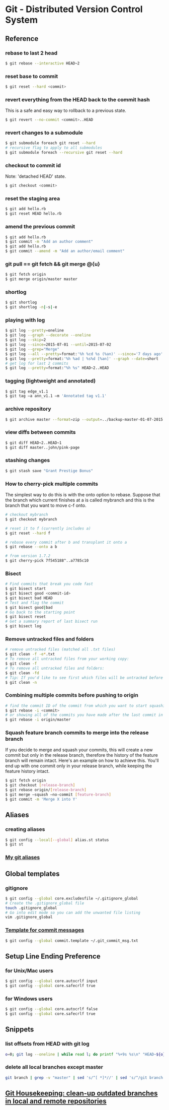 # Git - Distributed Version Control System
## Reference
### rebase to last 2 head
```bash
$ git rebase --interactive HEAD~2
```
### reset base to commit
```bash
$ git reset --hard <commit>
```
### revert everything from the HEAD back to the commit hash
This is a safe and easy way to rollback to a previous state.
```bash
$ git revert --no-commit <commit>..HEAD
```
### revert changes to a submodule
```bash
$ git submodule foreach git reset --hard
# recursive flag to apply to all submodules
$ git submodule foreach --recursive git reset --hard
```
### checkout to commit id
Note: 'detached HEAD' state.
```bash
$ git checkout <commit>
```
### reset the staging area
```bash
$ git add hello.rb
$ git reset HEAD hello.rb
```
### amend the previous commit
```bash
$ git add hello.rb
$ git commit -m "Add an author comment"
$ git add hello.rb
$ git commit --amend -m "Add an author/email comment"
```
### git pull == git fetch && git merge @{u}
```bash
$ git fetch origin
$ git merge origin/master master
```
### shortlog
```bash
$ git shortlog
$ git shortlog -n|-s|-e
```
### playing with log
```bash
$ git log --pretty=oneline
$ git log --graph --decorate --oneline
$ git log --skip=2
$ git log --since=2015-07-01 --until=2015-07-02
$ git log --grep="Merge"
$ git log --all --pretty=format:'%h %cd %s (%an)' --since='7 days ago'
$ git log --pretty=format:'%h %ad | %s%d [%an]' --graph --date=short
# get log for last 2 commits
$ git log --pretty=format:"%h %s" HEAD~2..HEAD
```
### tagging (lightweight and annotated)
```bash
$ git tag edge_v1.1
$ git tag –a ann_v1.1 –m 'Annotated tag v1.1'
```
### archive repository
```bash
$ git archive master --format=zip --output=../backup-master-01-07-2015.zip
```
### view diffs between commits
```bash
$ git diff HEAD~2..HEAD~1
$ git diff master..john/pink-page
```
### stashing changes
```bash
$ git stash save "Grant Prestige Bonus"
```
### How to cherry-pick multiple commits
The simplest way to do this is with the onto option to rebase. Suppose that the branch which current finishes at a is called mybranch and this is the branch that you want to move c-f onto.
```bash
# checkout mybranch
$ git checkout mybranch

# reset it to f (currently includes a)
$ git reset --hard f

# rebase every commit after b and transplant it onto a
$ git rebase --onto a b

# from version 1.7.2
$ git cherry-pick 7f545188^..a7785c10
```
### Bisect
```bash
# Find commits that break you code fast
$ git bisect start
$ git bisect good <commit-id>
$ git bisect bad HEAD
# Test and flag the commit
$ git bisect good|bad
# Go back to the starting point
$ git bisect reset
# Get a summary report of last bisect run
$ git bisect log
```
### Remove untracked files and folders
```bash
# remove untracked files (matched all .txt files)
$ git clean -f -e*.txt
# To remove all untracked files from your working copy:
$ git clean -f
# To remove all untracked files and folders:
$ git clean -fd
# Tip: If you'd like to see first which files will be untracked before actually removing them, you can do a safe clean test by running:
$ git clean -n
```
### Combining multiple commits before pushing to origin
```bash
# find the commit ID of the commit from which you want to start squashing and do
$ git rebase -i <commit>
# or showing all of the commits you have made after the last commit in origin/master.
$ git rebase -i origin/master
```
### Squash feature branch commits to merge into the release branch
If you decide to merge and squash your commits, this will create a new commit but only in the release branch, therefore the history of the feature branch will remain intact.
Here's an example on how to achieve this. You'll end up with one commit only in your release branch, while keeping the feature history intact.
```bash
$ git fetch origin
$ git checkout [release-branch]
$ git rebase origin/[release-branch]
$ git merge —squash —no-commit [feature-branch]
$ git commit -m 'Merge X into Y'
```
## Aliases
### creating aliases
```bash
$ git config --local[--global] alias.st status
$ git st
```
### [My git aliases](https://gist.github.com/celavi/1ada8b067031b05733e45c624e503e56)
## Global templates
### gitignore
```bash
$ git config --global core.excludesfile ~/.gitignore_global
# Create the .gitignore_global file
touch .gitignore_global
# Go into edit mode so you can add the unwanted file listing
vim .gitignore_global
```
### [Template for commit messages](https://gist.github.com/celavi/4f73461976cc6fa90b1d9f5e051d2f8b)
```bash
$ git config --global commit.template ~/.git_commit_msg.txt
```
## Setup Line Ending Preference
### for Unix/Mac users
```bash
$ git config --global core.autocrlf input
$ git config --global core.safecrlf true
```
### for Windows users
```bash
$ git config --global core.autocrlf false
$ git config --global core.safecrlf true
```
## Snippets
### list offsets from HEAD with git log
```bash
o=0; git log --oneline | while read l; do printf "%+9s %s\n" "HEAD~${o}" "$l"; o=$(($o+1)); done | less
```
### delete all local branches except master
```bash
git branch | grep -v "master" | sed 's/^[ *]*//' | sed 's/^/git branch -D /' | bash
```
## [Git Housekeeping: clean-up outdated branches in local and remote repositories](https://gist.github.com/celavi/46645418f62b5f87967869d430e34b0a)
